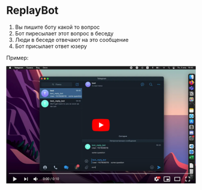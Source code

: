 # ReplayBot

1. Вы пишите боту какой то вопрос
2. Бот пиресылает этот вопрос в беседу
3. Люди в беседе отвечают на это сообщение
4. Бот присылает ответ юзеру

Пример:

[![Watch the video](./screen_video.png)](https://youtu.be/TeOwEtaCdAk)